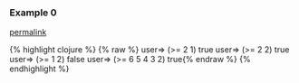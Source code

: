 ### Example 0
[permalink](#example-0)

{% highlight clojure %}
{% raw %}
user=> (>= 2 1)
true
user=> (>= 2 2)
true
user=> (>= 1 2)
false
user=> (>= 6 5 4 3 2)
true{% endraw %}
{% endhighlight %}


